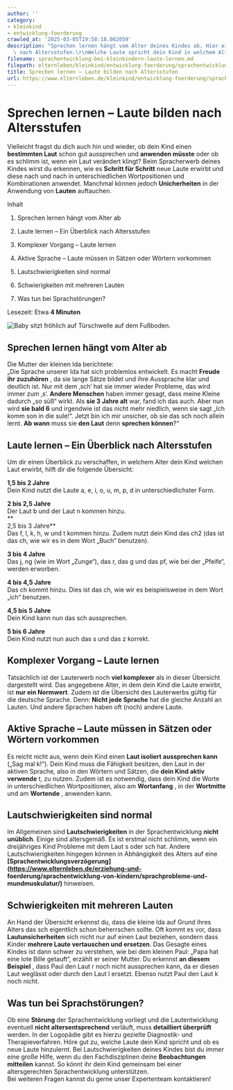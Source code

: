 ```yaml
---
author: ''
category:
- kleinkind
- entwicklung-foerderung
crawled_at: '2025-03-05T19:58:18.062059'
description: "Sprechen lernen hängt vom Alter deines Kindes ab. Hier ein Überblick\
  \ nach Altersstufen.\r\nWelche Laute spricht dein Kind in welchem Alter?"
filename: sprachentwicklung-bei-kleinkindern-laute-lernen.md
filepath: elternleben/kleinkind/entwicklung-foerderung/sprachentwicklung-bei-kleinkindern-laute-lernen.md
title: Sprechen lernen – Laute bilden nach Altersstufen
url: https://www.elternleben.de/kleinkind/entwicklung-foerderung/sprachentwicklung-bei-kleinkindern-laute-lernen/
---
```


#  Sprechen lernen – Laute bilden nach Altersstufen

Vielleicht fragst du dich auch hin und wieder, ob dein Kind einen **bestimmten
Laut** schon gut aussprechen und **anwenden müsste** oder ob es schlimm ist,
wenn ein Laut verändert klingt? Beim Spracherwerb deines Kindes wirst du
erkennen, wie es **Schritt für Schritt** neue Laute erwirbt und diese nach und
nach in unterschiedlichen Wortpositionen und Kombinationen anwendet. Manchmal
können jedoch **Unicherheiten** in der Anwendung von **Lauten** auftauchen.

Inhalt

1. Sprechen lernen hängt vom Alter ab

2. Laute lernen – Ein Überblick nach Altersstufen

3. Komplexer Vorgang – Laute lernen

4. Aktive Sprache – Laute müssen in Sätzen oder Wörtern vorkommen

5. Lautschwierigkeiten sind normal

6. Schwierigkeiten mit mehreren Lauten

7. Was tun bei Sprachstörungen?

Lesezeit: Etwa **4 Minuten**

![Baby sitzt fröhlich auf Türschwelle auf dem
Fußboden.](/fileadmin/_processed_/e/9/csm_Sprechen_lernen_Laute_bilden_nach_Altersstufen_1493932_1920_Kopie_2_36d4e30105.jpg)

##  Sprechen lernen hängt vom Alter ab

Die Mutter der kleinen Ida berichtete:  
„Die Sprache unserer Ida hat sich problemlos entwickelt. Es macht **Freude ihr
zuzuhören** , da sie lange Sätze bildet und ihre Aussprache klar und deutlich
ist. Nur mit dem ‚sch‘ hat sie immer wieder Probleme, das wird immer zum ‚s‘.
**Andere Menschen** haben immer gesagt, dass meine Kleine dadurch „so süß“
wirkt. Als **sie 3 Jahre alt** war, fand ich das auch. Aber nun wird **sie
bald 6** und irgendwie ist das nicht mehr niedlich, wenn sie sagt „Ich komm
son in die sule!“. Jetzt bin ich mir unsicher, ob sie das sch noch allein
lernt. **Ab wann** muss sie **den Laut** denn **sprechen können**?“

##  Laute lernen – Ein Überblick nach Altersstufen

Um dir einen Überblick zu verschaffen, in welchem Alter dein Kind welchen Laut
erwirbt, hilft dir die folgende Übersicht:  
  
**1,5 bis 2 Jahre**  
Dein Kind nutzt die Laute a, e, i, o, u, m, p, d in unterschiedlichster Form.  
  
**2 bis 2,5 Jahre**  
Der Laut b und der Laut n kommen hinzu.  
**  
2,5 bis 3 Jahre**  
Das f, l, k, h, w und t kommen hinzu. Zudem nutzt dein Kind das ch2 (das ist
das ch, wie wir es in dem Wort „Buch“ benutzen).  
  
**3 bis 4 Jahre**  
Das j, ng (wie im Wort „Zunge“), das r, das g und das pf, wie bei der
„Pfeife“, werden erworben.  
  
**4 bis 4,5 Jahre**  
Das ch kommt hinzu. Dies ist das ch, wie wir es beispielsweise in dem Wort
„ich“ benutzen.  
  
**4,5 bis 5 Jahre**  
Dein Kind kann nun das sch aussprechen.  
  
**5 bis 6 Jahre**  
Dein Kind nutzt nun auch das s und das z korrekt.

##  Komplexer Vorgang – Laute lernen

Tatsächlich ist der Lauterwerb noch **viel komplexer** als in dieser Übersicht
dargestellt wird. Das angegebene Alter, in dem dein Kind die Laute erwirbt,
ist **nur ein Normwert**. Zudem ist die Übersicht des Lauterwerbs gültig für
die deutsche Sprache. Denn: **Nicht jede Sprache** hat die gleiche Anzahl an
Lauten. Und andere Sprachen haben oft (noch) andere Laute.

##  Aktive Sprache – Laute müssen in Sätzen oder Wörtern vorkommen

Es reicht nicht aus, wenn dein Kind einen **Laut isoliert aussprechen kann**
(„Sag mal k!“). Dein Kind muss die Fähigkeit besitzen, den Laut in der aktiven
Sprache, also in den Wörtern und Sätzen, die **dein Kind aktiv verwende** t,
zu nutzen. Zudem ist es notwendig, dass dein Kind die Worte in
unterschiedlichen Wortpositionen, also am **Wortanfang** , in der
**Wortmitte** und am **Wortende** , anwenden kann.

##  Lautschwierigkeiten sind normal

Im Allgemeinen sind **Lautschwierigkeiten** in der Sprachentwicklung **nicht
unüblich**. Einige sind altersgemäß. Es ist erstmal nicht schlimm, wenn ein
dreijähriges Kind Probleme mit dem Laut s oder sch hat. Andere
Lautschwierigkeiten hingegen können in Abhängigkeit des Alters auf eine
**[Sprachentwicklungsverzögerung](https://www.elternleben.de/erziehung-und-
foerderung/sprachentwicklung-von-kindern/sprachprobleme-und-mundmuskulatur/)**
hinweisen.

##  Schwierigkeiten mit mehreren Lauten

An Hand der Übersicht erkennst du, dass die kleine Ida auf Grund ihres Alters
das sch eigentlich schon beherrschen sollte. Oft kommt es vor, dass
**Lautunsicherheiten** sich nicht nur auf einen Laut beziehen, sondern dass
Kinder **mehrere Laute vertauschen und ersetzen**. Das Gesagte eines Kindes
ist dann schwer zu verstehen, wie bei dem kleinen Paul: „Papa hat eine lote
Bille getauft“, erzählt er seiner Mutter. Du erkennst **an diesem Beispiel** ,
dass Paul den Laut r noch nicht aussprechen kann, da er diesen Laut weglässt
oder durch den Laut l ersetzt. Ebenso nutzt Paul den Laut k noch nicht.

##  Was tun bei Sprachstörungen?

Ob eine **Störung** der Sprachentwicklung vorliegt und die Lautentwicklung
eventuell **nicht altersentsprechend** verläuft, muss **detailliert
überprüft** werden. In der Logopädie gibt es hierzu gezielte Diagnostik- und
Therapieverfahren. Höre gut zu, welche Laute dein Kind spricht und ob es neue
Laute hinzulernt. Bei Lautschwierigkeiten deines Kindes bist du immer eine
große Hilfe, wenn du den Fachdisziplinen deine **Beobachtungen mitteilen**
kannst. So könnt ihr dein Kind gemeinsam bei einer altersgerechten
Sprachentwicklung unterstützen.  
Bei weiteren Fragen kannst du gerne unser Expertenteam kontaktieren!

